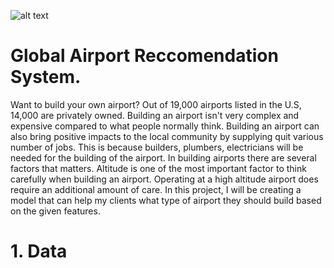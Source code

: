 ![alt text](https://live.staticflickr.com/65535/48431984232_f801bfcef9_b.jpg)

# Global Airport Reccomendation System.

Want to build your own airport? Out of 19,000 airports listed in the U.S, 14,000 are privately owned. Building an airport isn't very complex and expensive compared to what people normally think. Building an airport can also bring positive impacts to the local community by supplying quit various number of jobs. This is because builders, plumbers, electricians will be needed for the building of the airport. In building airports there are several factors that matters. Altitude is one of the most important factor to think carefully when building an airport. Operating at a high altitude airport does require an additional amount of care. In this project, I will be creating a model that can help my clients what type of airport they should build based on the given features.


# 1. Data 




